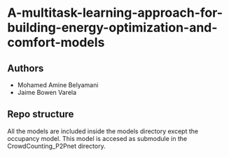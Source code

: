 # A-multitask-learning-approach-for-building-energy-optimization-and-comfort-models

## Authors
* Mohamed Amine Belyamani
* Jaime Bowen Varela

## Repo structure
All the models are included inside the models directory except the occupancy model. This model is accesed as submodule in the CrowdCounting_P2Pnet directory.
